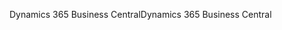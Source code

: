<span data-ttu-id="92074-101">Dynamics 365 Business Central</span><span class="sxs-lookup"><span data-stu-id="92074-101">Dynamics 365 Business Central</span></span>
